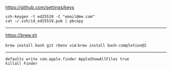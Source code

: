 https://github.com/settings/keys

`ssh-keygen -t ed25519 -C "email@me.com"`  
`cat ~/.ssh/id_ed25519.pub | pbcopy`

---

https://brew.sh

`brew install bash git rbenv vim` 
`brew install bash-completion@2`

---

`defaults write com.apple.finder AppleShowAllFiles true`  
`killall Finder`
